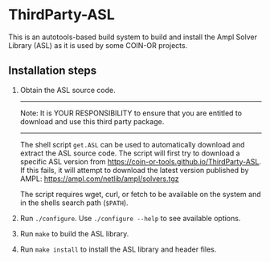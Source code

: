 # ThirdParty-ASL

This is an autotools-based build system to build and install the
Ampl Solver Library (ASL) as it is used by some COIN-OR projects.

## Installation steps

1. Obtain the ASL source code.

   **********************************************************************
   Note: It is YOUR RESPONSIBILITY to ensure that you are entitled to
         download and use this third party package.
   **********************************************************************

   The shell script `get.ASL` can be used to automatically download and
   extract the ASL source code. The script will first try to download a
   specific ASL version from https://coin-or-tools.github.io/ThirdParty-ASL.
   If this fails, it will attempt to download the latest version published
   by AMPL: https://ampl.com/netlib/ampl/solvers.tgz

   The script requires wget, curl, or fetch to be available on the system
   and in the shells search path (`$PATH`).

2. Run `./configure`. Use `./configure --help` to see available options.

3. Run `make` to build the ASL library.

4. Run `make install` to install the ASL library and header files.
